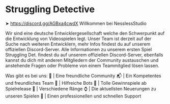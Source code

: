 # Struggling Detective

➤ https://discord.gg/AGBxa4cwdX
Willkommen bei NesslessStudio

Wir sind eine deutsche Entwicklergesellschaft welche den Schwerpunkt auf die Entwicklung von Videospielen legt.
Unser Team ist derzeit auf der Suche nach weiteren Entwicklern, mehr Infos findest du auf unserem offiziellen Discord-Server.
Alle Informationen zu unserem ersten Spiel Struggling Det. findest du auf unserem offiziellen Discord-Server, ebenfalls kannst du dich mit anderen Mitgliedern der Community austauschen und anstehende Fragen oder Probleme von einem Teammitglied lösen lassen.

Was gibt es bei uns:
👫  |   Eine freundliche Community
📬  |   Ein Kompetentes und freundliches Team
👾  |   Hilfreiche Bots
🎉  |   Tolle Gewinnspiele ab Spielrelease
🥇  |   Verschiedene Ränge
⌚  |   Die aktuellsten Neuerungen zu unseren Spielen
🎫  |   Einen professionellen und schnellen Support
